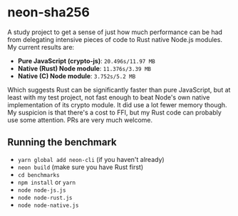 # neon-sha256

A study project to get a sense of just how much performance can be had
from delegating intensive pieces of code to Rust native Node.js modules. My 
current results are:

- **Pure JavaScript (crypto-js)**: `20.496s/11.97 MB`
- **Native (Rust) Node module**: `11.376s/3.39 MB`
- **Native (C) Node module**: `3.752s/5.2 MB`

Which suggests Rust can be significantly faster than pure JavaScript, but 
at least with my test project, not fast enough to beat Node's own native
implementation of its crypto module. It did use a lot fewer memory though. My 
suspicion is that there's a cost to FFI, but my Rust code can probably use 
some attention. PRs are very much welcome.

## Running the benchmark

- `yarn global add neon-cli` (if you haven't already)
- `neon build` (make sure you have Rust first)
- `cd benchmarks`
- `npm install` or `yarn`
- `node node-js.js`
- `node node-rust.js`
- `node node-native.js`